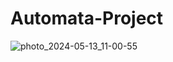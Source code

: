 # Automata-Project
![photo_2024-05-13_11-00-55](https://github.com/Wathrak/Automata-Project/assets/164229074/c40575a9-8a49-400e-8150-52a7ea69de15)
